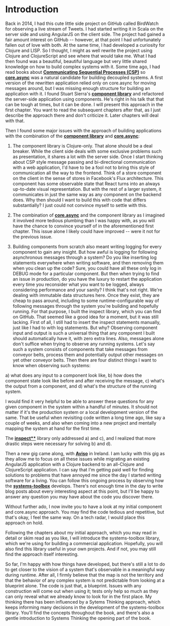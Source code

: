 # Introduction

Back in 2014, I had this cute little side project on GitHub called BirdWatch for observing a live stream of Tweets. I had started writing it in Scala on the server side and using AngularJS on the client side. The project had gained a fair amount interest on GitHub -- however, at that point I had unfortunately fallen out of love with both. At the same time, I had developed a curiosity for Clojure and LISP. So I thought, I might as well rewrite the project using Clojure and ClojureScript and see where that would take me. What I had then found was a beautiful, beautiful language but very little shared knowledge on how to build complex systems with it. Some time ago, I had read books about **[Communicating Sequential Processes (CSP)](https://en.wikipedia.org/wiki/Communicating_sequential_processes)** so **[core.async](https://github.com/clojure/core.async)** was a natural candidate for building decoupled systems. A first version of the rewritten application relied only on core.async for moving messages around, but I was missing enough structure for building an application with it. I found Stuart Sierra's **[component library](https://github.com/stuartsierra/component)** and refactored the server-side application using components. He's right in his talk that that can be tough at times, but it can be done. I will present this approach in the first chapter. You want to read the subsequent chapters after that, as I just describe the approach there and don't criticize it. Later chapters will deal with that.

Then I found some major issues with the approach of building applications with the combination of the **[component library](https://github.com/stuartsierra/component)** and **[core.async](https://github.com/clojure/core.async)**:

1) The component library is Clojure-only. That alone should be a deal breaker. While the client side deals with some exclusive problems such as presentation, it shares a lot with the server side. Once I start thinking about CSP style message passing and bi-directional communication with a web application, I'd have to be a fool not to bring this style of communication all the way to the frontend. Think of a store component on the client in the sense of stores in Facebook's Flux architecture. This component has some observable state that React turns into an always up-to-date visual representation. But with the rest of a larger system, it communicates in just the same way as any component on the backend does. Why then should I want to build this with code that differs substantially? I just could not convince myself to settle with this. 

2) The combination of **[core.async](https://github.com/clojure/core.async)** and the component library as I imagined it involved more tedious plumbing than I was happy with, as you will have the chance to convince yourself of in the aforementioned first chapter. This issue alone I likely could have improved -- were it not for the previous issue.

3) Building components from scratch also meant writing logging for every component to gain any insight. But how awful is logging for following asynchronous messages through a system? Do you like inserting log statements everywhere when writing software, and then removing them when you clean up the code? Sure, you could have all these only log in DEBUG mode for a particular component. But then when trying to find an issue in production, do you have the luxury to restart the application every time you reconsider what you want to be logged, always considering performance and your sanity? I think that's not right. We're dealing with immutable data structures here. Once they exist, they are cheap to pass around, including to some runtime-configurable way of following messages through the system you're building and hopefully running. For that purpose, I built the inspect library, which you can find on GitHub. That seemed like a good idea for a moment, but it was still lacking. First of all, I still had to insert the inspect statements manually, just like I had to with log statements. But why? Observing component input and output is such a universal thing that any component I built should automatically have it, with zero extra lines. Also, messages alone don't suffice when trying to observe any running systems. Let's say such a system consists of components that take messages from conveyor belts, process them and potentially output other messages on yet other conveyor belts. Then there are four distinct things I want to know when observing such systems:
 
a) what does any input to a component look like, 
b) how does the component state look like before and after receiving the message, 
c) what's the output from a component, and 
d) what's the structure of the running system. 

I would find it very helpful to be able to answer these questions for any given component in the system within a handful of minutes. It should not matter if it's the production system or a local development version of the same. That be useful when revisiting code written a long time ago, like say a couple of weeks, and also when coming into a new project and mentally mapping the system at hand for the first time.

The **[inspect**](https://github.com/matthiasn/inspect)** library only addressed a) and c), and I realized that more drastic steps were necessary for solving b) and d).

Then a new gig came along, with **[Aviso](http://www.aviso.io)** in Ireland. I am lucky with this gig as they allow me to focus on all these issues while migrating an existing AngularJS application with a Clojure backend to an all-Clojure and ClojureScript application. I can say that I'm getting paid well for finding solutions to problems that have annoyed me since the day I started writing software for a living. You can follow this ongoing process by observing how the **[systems-toolbox](https://github.com/matthiasn/systems-toolbox)** develops. There's not enough time in the day to write blog posts about every interesting aspect at this point, but I'll be happy to answer any question you may have about the code you discover there.

Without further ado, I now invite you to have a look at my initial component and core.async approach. You may find the code tedious and repetitive, but that's okay, I feel the same way. On a tech radar, I would place this approach on hold.

Following the chapters about my initial approach, which you may read in detail or skim read as you like, I will introduce the systems-toolbox library, which we're using for building a commercial application. Hopefully, you will also find this library useful in your own projects. And if not, you may still find the approach itself interesting.

So far, I'm happy with how things have developed, but there's still a lot to do to get closer to the vision of a system that's observable in a meaningful way during runtime. After all, I firmly believe that the map is not the territory and that the behavior of any complex system is not predictable from looking at a blueprint alone. The code is just that, a blueprint. Issues with any construction will come out when using it; tests only help so much as they can only reveal what we already know to look for in the first place. My thinking there has been influenced by a Sytems Thinking approach, which keeps informing many decisions in the development of the systems-toolbox library. You'll find the concepts throughout the book, and there's also a gentle introduction to Systems Thinking the opening part of the book.
